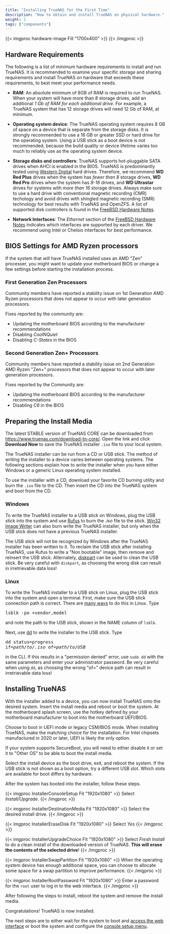 ```yaml
---
title: "Installing TrueNAS for the First Time"
description: "How to obtain and install TrueNAS on physical hardware."
weight: 1
tags: ["components"]
---
```


{{< imgproc hardware-image Fill "1700x400" >}}
{{< /imgproc >}}

## Hardware Requirements

The following is a list of minimum hardware requirements to install and run TrueNAS.
It is recommended to examine your specific storage and sharing requirements and install TrueNAS on hardware that exceeds these requirements, to best meet your performance needs.

* **RAM**: An absolute minimum of 8GB of RAM is required to run TrueNAS.
  When your system will have more than *8* storage drives, add an additional *1 Gb of RAM for each additional drive*.
  For example, a TrueNAS system that has 12 storage drives will need 12 Gb of RAM, at minimum.

* **Operating system device**: The TrueNAS operating system requires 8 GB of space on a device that is separate from the storage disks.
  It is strongly recommended to use a 16 GB or greater SSD or hard drive for the operating system.
  Using a USB stick as a boot device is not recommended, because the build quality or device lifetime varies too much to reliably use as the operating system device.

* **Storage disks and controllers**: TrueNAS supports hot-pluggable SATA drives when AHCI is enabled in the BIOS.
  TrueNAS is predominantly tested using [Western Digital](https://www.westerndigital.com/products/internal-drives#enterprise) hard drives.
  Therefore, we recommend **WD Red Plus** drives when the system has *fewer than 8* storage drives, **WD Red Pro** drives when the system has *8-16* drives, and **WD Ultrastar** drives for systems with *more than 16* storage drives.
  Always make sure to use a hard drive with conventional magnetic recording (CMR) techology and avoid drives with shingled magnetic recording (SMR) technology for best results with TrueNAS and OpenZFS. 
  A list of supported disk controllers is found in the [FreeBSD Hardware Notes](https://www.freebsd.org/releases/12.1R/hardware.html#support).
* **Network Interfaces**: The *Ethernet* section of the [FreeBSD Hardware Notes](https://www.freebsd.org/releases/12.1R/hardware.html#support) indicates which interfaces are supported by each driver.
  We recommend using Intel or Chelsio interfaces for best performance.

## BIOS Settings for AMD Ryzen processors

If the system that will have TrueNAS installed uses an AMD "Zen" processer, you might want to update your motherboard BIOS or change a few settings before starting the installation process.

### First Generation Zen Processors

Community members have reported a stability issue on 1st Generation AMD Ryzen processors that does not appear to occur with later generation processors.

Fixes reported by the community are:
 + Updating the motherboard BIOS according to the manufacturer recommendations
 + Disabling *CoolNQuiet*
 + Disabling *C-States* in the BIOS

### Second Generation Zen+ Processors

Community members have reported a stability issue on 2nd Generation AMD Ryzen "Zen+" processors that does not appear to occur with later generation processors.

Fixes reported by the Community are:
 + Updating the motherboard BIOS according to the manufacturer recommendations
 + Disabling *C6* in the BIOS

## Preparing the Install Media

The latest STABLE version of TrueNAS CORE can be downloaded from https://www.truenas.com/download-tn-core/.
Open the link and click **Download Now** to save the TrueNAS installer `.iso` file to your local system.

The TrueNAS installer can be run from a CD or USB stick.
The method of writing the installer to a device varies between operating systems.
The following sections explain how to write the installer when you have either Windows or a generic Linux operating system installed.

To use the installer with a CD, download your favorite CD burning utility and burn the `.iso` file to the CD.
Then insert the CD into the TrueNAS system and boot from the CD.

### Windows

To write the TrueNAS installer to a USB stick on Windows, plug the USB stick into the system and use [Rufus](http://rufus.akeo.ie/) to burn the *.iso* file to the stick.
[Win32 Image Writer](https://launchpad.net/win32-image-writer/) can also burn write the TrueNAS installer, but only when the USB stick does not have a previous TrueNAS installer.

The USB stick will not be recognized by Windows after the TrueNAS installer has been written to it.
To reclaim the USB stick after installing TrueNAS, use Rufus to write a "Non bootable" image, then remove and reinsert the USB stick.
Alternately, [diskpart](https://docs.microsoft.com/en-us/windows-server/administration/windows-commands/diskpart) can be used to clean the USB stick.
Be very careful with `diskpart`, as choosing the wrong disk can result in irretrievable data loss!

### Linux

To write the TrueNAS installer to a USB stick on Linux, plug the USB stick into the system and open a terminal.
First, make sure the USB stick connection path is correct.
There are [many ways](https://www.tecmint.com/find-usb-device-name-in-linux/ "Find USB Device") to do this in Linux.
Type <pre>lsblk -po +vendor,model</pre> and note the path to the USB stick, shown in the NAME column of `lsblk`.

Next, use [dd](https://en.wikipedia.org/wiki/Dd_(Unix)) to write the installer to the USB stick.
Type <pre>dd status=progress if=<i>path/to/.iso</i> of=<i>path/to/USB</i></pre> in the CLI.
If this results in a "permission denied" error, use `sudo dd` with the same parameters and enter your administrator password.
Be very careful when using `dd`, as choosing the wrong "of=" device path can result in irretrievable data loss!

## Installing TrueNAS

With the installer added to a device, you can now install TrueNAS onto the desired system.
Insert the install media and reboot or boot the system.
At the motherboard splash screen, use the hotkey defined by your motherboard manufacturer to boot into the motherboard UEFI/BIOS.

Choose to boot in UEFI mode or legacy CSM/BIOS mode.
When installing TrueNAS, make the matching choice for the installation.
For Intel chipsets manufactured in 2020 or later, UEFI is likely the only option.

If your system supports SecureBoot, you will need to either disable it or set it to "Other OS" to be able to boot the install media.

Select the install device as the boot drive, exit, and reboot the system.
If the USB stick is not shown as a boot option, try a different USB slot.
Which slots are available for boot differs by hardware.

After the system has booted into the installer, follow these steps.

{{< imgproc InstallerConsoleSetup Fit "1920x1080" >}}
Select <i>Install/Upgrade</i>.
{{< /imgproc >}}

{{< imgproc InstallerDestinationMedia Fit "1920x1080" >}}
Select the desired install drive.
{{< /imgproc >}}

{{< imgproc InstallerEraseDisk Fit "1920x1080" >}}
Select <i>Yes</i>
{{< /imgproc >}}

{{< imgproc InstallerUpgradeChoice Fit "1920x1080" >}}
Select <i>Fresh Install</i> to do a clean install of the downloaded version of TrueNAS.
<b>This will erase the contents of the selected drive</b>!
{{< /imgproc >}}

{{< imgproc InstallerSwapPartition Fit "1920x1080" >}}
When the operating system device has enough additional space, you can choose to allocate some space for a swap partition to improve performance.
{{< /imgproc >}}

{{< imgproc InstallerRootPassword Fit "1920x1080" >}}
Enter a password for the <code>root</code> user to log in to the web interface.
{{< /imgproc >}}

After following the steps to install, reboot the system and remove the install media.

Congratulations!
TrueNAS is now installed.

The next steps are to either wait for the system to boot and [access the web interface](/hub/initial-setup/login/) or boot the system and configure the [console setup menu](/hub/initial-setup/cli-menu/).
